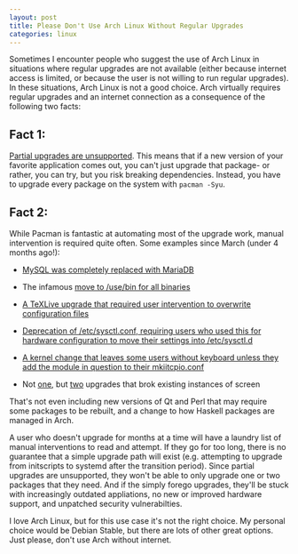 ```yaml
---
layout: post
title: Please Don't Use Arch Linux Without Regular Upgrades
categories: linux
---
```


Sometimes I encounter people who suggest the use of Arch Linux in situations where regular upgrades are not available (either because internet access is limited, or because the user is not willing to run regular upgrades). In these situations, Arch Linux is not a good choice. Arch virtually requires regular upgrades and an internet connection as a consequence of the following two facts:

## Fact 1:
[Partial upgrades are unsupported](https://wiki.archlinux.org/index.php/Pacman#Partial_upgrades_are_unsupported). This means that if a new version of your favorite application comes out, you can't just upgrade that package- or rather, you can try, but you risk breaking dependencies. Instead, you have to upgrade every package on the system with `pacman -Syu`.

## Fact 2:
While Pacman is fantastic at automating most of the upgrade work, manual intervention is required quite often. Some examples since March (under 4 months ago!):

* [MySQL was completely replaced with MariaDB](https://www.archlinux.org/news/mariadb-replaces-mysql-in-repositories/)

* The infamous [move to /use/bin for all binaries](https://www.archlinux.org/news/binaries-move-to-usrbin-requiring-update-intervention/)

* [A TeXLive upgrade that required user intervention to overwrite configuration files](https://www.archlinux.org/news/texlive-2013-update-may-require-user-intervention/)

* [Deprecation of /etc/sysctl.conf, requiring users who used this for hardware configuration to move their settings into /etc/sysctl.d](https://www.archlinux.org/news/deprecation-of-etcsysctlconf/)

* [A kernel change that leaves some users without keyboard unless they add the module in question to their mkiitcpio.conf](https://www.archlinux.org/news/deprecation-of-etcsysctlconf/)

* Not [one](https://www.archlinux.org/news/screen-420-cannot-reattach-older-instances/), but [two](https://www.archlinux.org/news/screen-421-cannot-reattach-older-instances-either/) upgrades that brok existing instances of screen

That's not even including new versions of Qt and Perl that may require some packages to be rebuilt, and a change to how Haskell packages are managed in Arch.

A user who doesn't upgrade for months at a time will have a laundry list of manual interventions to read and attempt. If they go for too long, there is no guarantee that a simple upgrade path will exist (e.g. attempting to upgrade from initscripts to systemd after the transition period). Since partial upgrades are unsupported, they won't be able to only upgrade one or two packages that they need. And if the simply forego upgrades, they'll be stuck with increasingly outdated appliations, no new or improved hardware support, and unpatched security vulnerabilties.

I love Arch Linux, but for this use case it's not the right choice. My personal choice would be Debian Stable, but there are lots of other great options. Just please, don't use Arch without internet.
